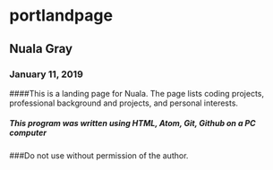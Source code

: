 # portlandpage
## Nuala Gray
### January 11, 2019
####This is a landing page for Nuala. The page lists coding projects, professional background and projects, and personal interests.
##### This program was written using HTML, Atom, Git, Github on a PC computer
###Do not use without permission of the author.
